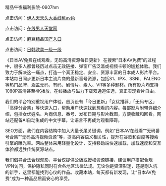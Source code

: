 精品午夜福利影院-0907hm

点击访问：<a href="https://heiliaoll4qsx.pages.dev">伊人天天久大香线蕉av色</a>

点击访问：<a href="https://heiliao2dmwwy.pages.dev">在线男人天堂网</a>

点击访问：<a href="https://heiliaoxqkkct.pages.dev">麻豆精品国产入口</a>

点击访问：<a href="https://heiliaozj3tjd.pages.dev">日韩欧美一级一级</a>


《日本AV免费在线观看，无码高清资源每日更新》
在搜索“日本AV免费”的过程中，很多人都曾经历过点击无效链接、弹窗广告泛滥或视频卡顿的尴尬体验。我们致力于解决这一痛点，打造一个真正稳定、安全、资源丰富的日本成人影片平台。本站每日同步更新日本主流片商的最新番号资源，包括S1、IPX、SSNI、FALENO等热门品牌，涵盖无码、有码、剧情片、素人、VR等多种题材。所有影片均支持1080P高清甚至4K播放，在线播放与磁力下载双通道任选，真正实现看片自由。

我们的平台特别重视用户体验，首页设有「今日更新」「女优推荐」「无码专区」「高评分合集」等快速入口，帮助用户快速找到想看的内容。每部影片附带详细介绍，包括女优姓名、片商信息、番号、发布日期与影片截图，方便收藏和回看。网站还配备AI自动生成的中文字幕，让语言不再成为观看障碍。

SEO方面，我们在内容结构中加入大量长尾关键词，例如“日本AV在线看”“无码番号合集”“无码高清视频资源”等，提高内容语义相关性，提升在谷歌和百度等搜索引擎的曝光率。网站整体采用轻量化设计，支持移动端快速加载，加载速度和交互体验都远胜传统资源站点。

我们倡导合法合规观影，平台仅提供公版或授权资源链接，建议用户搭配合规VPN访问，保护隐私同时符合各地区法律法规。无论你是资深影迷，还是刚入坑的新手，这里都能找到心仪的作品。收藏本站，每天都有新发现，让“日本AV免费”成为一种高品质而安心的享受。


<span style="display:none;">[Canonical link](https://github.com/aa85402/85120 ）</span>

